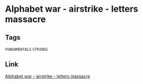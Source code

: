 # Alphabet war - airstrike - letters massacre


## Tags

`FUNDAMENTALS` `STRINGS`

## Link

[Alphabet war - airstrike - letters massacre](https://www.codewars.com/kata/5938f5b606c3033f4700015a)